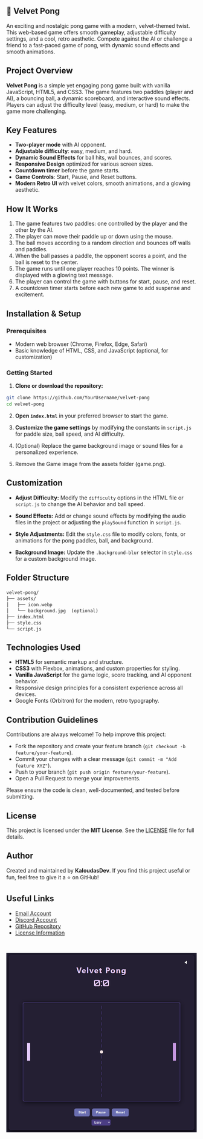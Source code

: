 ## 🏓 Velvet Pong

An exciting and nostalgic pong game with a modern, velvet-themed twist. This web-based game offers smooth gameplay, adjustable difficulty settings, and a cool, retro aesthetic. Compete against the AI or challenge a friend to a fast-paced game of pong, with dynamic sound effects and smooth animations.

## Project Overview

**Velvet Pong** is a simple yet engaging pong game built with vanilla JavaScript, HTML5, and CSS3. The game features two paddles (player and AI), a bouncing ball, a dynamic scoreboard, and interactive sound effects. Players can adjust the difficulty level (easy, medium, or hard) to make the game more challenging.

## Key Features

* **Two-player mode** with AI opponent.
* **Adjustable difficulty**: easy, medium, and hard.
* **Dynamic Sound Effects** for ball hits, wall bounces, and scores.
* **Responsive Design** optimized for various screen sizes.
* **Countdown timer** before the game starts.
* **Game Controls**: Start, Pause, and Reset buttons.
* **Modern Retro UI** with velvet colors, smooth animations, and a glowing aesthetic.

## How It Works

1. The game features two paddles: one controlled by the player and the other by the AI.
2. The player can move their paddle up or down using the mouse.
3. The ball moves according to a random direction and bounces off walls and paddles.
4. When the ball passes a paddle, the opponent scores a point, and the ball is reset to the center.
5. The game runs until one player reaches 10 points. The winner is displayed with a glowing text message.
6. The player can control the game with buttons for start, pause, and reset.
7. A countdown timer starts before each new game to add suspense and excitement.

## Installation & Setup

### Prerequisites

* Modern web browser (Chrome, Firefox, Edge, Safari)
* Basic knowledge of HTML, CSS, and JavaScript (optional, for customization)

### Getting Started

1. **Clone or download the repository:**

```bash
git clone https://github.com/YourUsername/velvet-pong
cd velvet-pong
```

2. **Open `index.html`** in your preferred browser to start the game.

3. **Customize the game settings** by modifying the constants in `script.js` for paddle size, ball speed, and AI difficulty.

4. (Optional) Replace the game background image or sound files for a personalized experience.

5. Remove the Game image from the assets folder (game.png).

## Customization

* **Adjust Difficulty:**
  Modify the `difficulty` options in the HTML file or `script.js` to change the AI behavior and ball speed.

* **Sound Effects:**
  Add or change sound effects by modifying the audio files in the project or adjusting the `playSound` function in `script.js`.

* **Style Adjustments:**
  Edit the `style.css` file to modify colors, fonts, or animations for the pong paddles, ball, and background.

* **Background Image:**
  Update the `.background-blur` selector in `style.css` for a custom background image.

## Folder Structure

```
velvet-pong/
├── assets/
│   ├── icon.webp
│   └── background.jpg  (optional)
├── index.html
├── style.css
└── script.js
```

## Technologies Used

* **HTML5** for semantic markup and structure.
* **CSS3** with Flexbox, animations, and custom properties for styling.
* **Vanilla JavaScript** for the game logic, score tracking, and AI opponent behavior.
* Responsive design principles for a consistent experience across all devices.
* Google Fonts (Orbitron) for the modern, retro typography.

## Contribution Guidelines

Contributions are always welcome! To help improve this project:

* Fork the repository and create your feature branch (`git checkout -b feature/your-feature`).
* Commit your changes with a clear message (`git commit -m "Add feature XYZ"`).
* Push to your branch (`git push origin feature/your-feature`).
* Open a Pull Request to merge your improvements.

Please ensure the code is clean, well-documented, and tested before submitting.

## License

This project is licensed under the **MIT License**.
See the [LICENSE](./LICENSE) file for full details.

## Author

Created and maintained by **KaloudasDev**.
If you find this project useful or fun, feel free to give it a ⭐️ on GitHub!

## Useful Links

* [Email Account](mailto:kaloudasdev@gmail.com)
* [Discord Account](https://discordapp.com/users/1069279857072160921)
* [GitHub Repository](https://github.com/KaloudasDev/velvet-pong)
* [License Information](https://en.wikipedia.org/wiki/MIT_License)  

<br>

![Velvet Pong Logo](assets/game.png)
